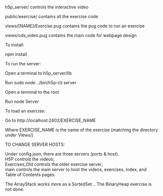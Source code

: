 h5p_server/ controls the interactive video

public/exercise/ contains all the exercise code

views/[NAME]/Exercise.pug  contains the pug code to run an exercise

views/ods_video.pug  contains the main code for webpage design


To install:

npm install

To run the server:

Open a terminal to h5p_server/lib

Run sudo node ../bin/h5p-cli server

Open a terminal to the root

Run node Server

To load an exercise:

Go to http://localhost:2402/EXERCISE_NAME

Where EXERCISE_NAME is the name of the exercise (matching the directory under Views/)


TO CHANGE SERVER HOSTS:

Under config.json, there are three servers (ports & host).  
H5P controls the videos;  
Exercises_Old controls the older exercise server;  
main controls the main server to host the videos, exercises, index, and Table of Contents pages.


The ArrayStack works more as a SortedSet ..
The BinaryHeap exercise is not done.
